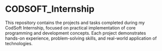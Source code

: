 # CODSOFT_Internship
This repository contains the projects and tasks completed during my CodSoft Internship, focused on practical implementation of core programming and development concepts. Each project demonstrates hands-on experience, problem-solving skills, and real-world application of technologies.
